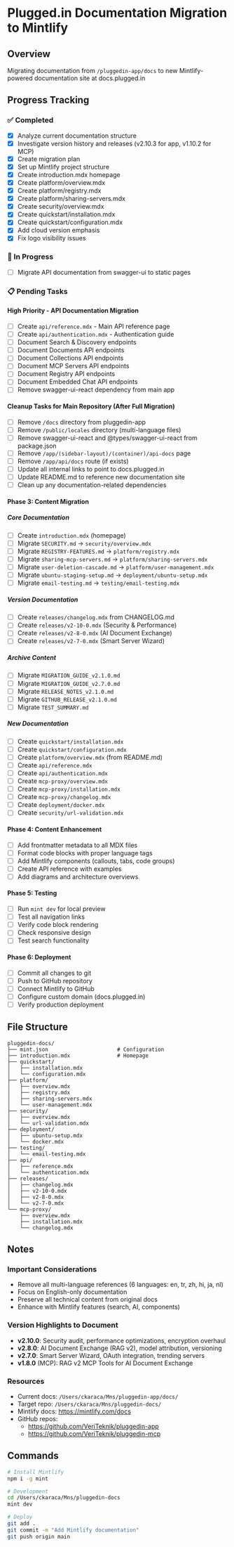 # Plugged.in Documentation Migration to Mintlify

## Overview
Migrating documentation from `/pluggedin-app/docs` to new Mintlify-powered documentation site at docs.plugged.in

## Progress Tracking

### ✅ Completed
- [x] Analyze current documentation structure
- [x] Investigate version history and releases (v2.10.3 for app, v1.10.2 for MCP)
- [x] Create migration plan
- [x] Set up Mintlify project structure
- [x] Create introduction.mdx homepage
- [x] Create platform/overview.mdx
- [x] Create platform/registry.mdx
- [x] Create platform/sharing-servers.mdx
- [x] Create security/overview.mdx
- [x] Create quickstart/installation.mdx
- [x] Create quickstart/configuration.mdx
- [x] Add cloud version emphasis
- [x] Fix logo visibility issues

### 🚧 In Progress
- [ ] Migrate API documentation from swagger-ui to static pages

### 📋 Pending Tasks

#### High Priority - API Documentation Migration
- [ ] Create `api/reference.mdx` - Main API reference page
- [ ] Create `api/authentication.mdx` - Authentication guide
- [ ] Document Search & Discovery endpoints
- [ ] Document Documents API endpoints
- [ ] Document Collections API endpoints
- [ ] Document MCP Servers API endpoints
- [ ] Document Registry API endpoints
- [ ] Document Embedded Chat API endpoints
- [ ] Remove swagger-ui-react dependency from main app

#### Cleanup Tasks for Main Repository (After Full Migration)
- [ ] Remove `/docs` directory from pluggedin-app
- [ ] Remove `/public/locales` directory (multi-language files)
- [ ] Remove swagger-ui-react and @types/swagger-ui-react from package.json
- [ ] Remove `/app/(sidebar-layout)/(container)/api-docs` page
- [ ] Remove `/app/api/docs` route (if exists)
- [ ] Update all internal links to point to docs.plugged.in
- [ ] Update README.md to reference new documentation site
- [ ] Clean up any documentation-related dependencies

#### Phase 3: Content Migration

##### Core Documentation
- [ ] Create `introduction.mdx` (homepage)
- [ ] Migrate `SECURITY.md` → `security/overview.mdx`
- [ ] Migrate `REGISTRY-FEATURES.md` → `platform/registry.mdx`
- [ ] Migrate `sharing-mcp-servers.md` → `platform/sharing-servers.mdx`
- [ ] Migrate `user-deletion-cascade.md` → `platform/user-management.mdx`
- [ ] Migrate `ubuntu-staging-setup.md` → `deployment/ubuntu-setup.mdx`
- [ ] Migrate `email-testing.md` → `testing/email-testing.mdx`

##### Version Documentation
- [ ] Create `releases/changelog.mdx` from CHANGELOG.md
- [ ] Create `releases/v2-10-0.mdx` (Security & Performance)
- [ ] Create `releases/v2-8-0.mdx` (AI Document Exchange)
- [ ] Create `releases/v2-7-0.mdx` (Smart Server Wizard)

##### Archive Content
- [ ] Migrate `MIGRATION_GUIDE_v2.1.0.md`
- [ ] Migrate `MIGRATION_GUIDE_v2.7.0.md`
- [ ] Migrate `RELEASE_NOTES_v2.1.0.md`
- [ ] Migrate `GITHUB_RELEASE_v2.1.0.md`
- [ ] Migrate `TEST_SUMMARY.md`

##### New Documentation
- [ ] Create `quickstart/installation.mdx`
- [ ] Create `quickstart/configuration.mdx`
- [ ] Create `platform/overview.mdx` (from README.md)
- [ ] Create `api/reference.mdx`
- [ ] Create `api/authentication.mdx`
- [ ] Create `mcp-proxy/overview.mdx`
- [ ] Create `mcp-proxy/installation.mdx`
- [ ] Create `mcp-proxy/changelog.mdx`
- [ ] Create `deployment/docker.mdx`
- [ ] Create `security/url-validation.mdx`

#### Phase 4: Content Enhancement
- [ ] Add frontmatter metadata to all MDX files
- [ ] Format code blocks with proper language tags
- [ ] Add Mintlify components (callouts, tabs, code groups)
- [ ] Create API reference with examples
- [ ] Add diagrams and architecture overviews

#### Phase 5: Testing
- [ ] Run `mint dev` for local preview
- [ ] Test all navigation links
- [ ] Verify code block rendering
- [ ] Check responsive design
- [ ] Test search functionality

#### Phase 6: Deployment
- [ ] Commit all changes to git
- [ ] Push to GitHub repository
- [ ] Connect Mintlify to GitHub
- [ ] Configure custom domain (docs.plugged.in)
- [ ] Verify production deployment

## File Structure

```
pluggedin-docs/
├── mint.json                      # Configuration
├── introduction.mdx               # Homepage
├── quickstart/
│   ├── installation.mdx
│   └── configuration.mdx
├── platform/
│   ├── overview.mdx
│   ├── registry.mdx
│   ├── sharing-servers.mdx
│   └── user-management.mdx
├── security/
│   ├── overview.mdx
│   └── url-validation.mdx
├── deployment/
│   ├── ubuntu-setup.mdx
│   └── docker.mdx
├── testing/
│   └── email-testing.mdx
├── api/
│   ├── reference.mdx
│   └── authentication.mdx
├── releases/
│   ├── changelog.mdx
│   ├── v2-10-0.mdx
│   ├── v2-8-0.mdx
│   └── v2-7-0.mdx
└── mcp-proxy/
    ├── overview.mdx
    ├── installation.mdx
    └── changelog.mdx
```

## Notes

### Important Considerations
- Remove all multi-language references (6 languages: en, tr, zh, hi, ja, nl)
- Focus on English-only documentation
- Preserve all technical content from original docs
- Enhance with Mintlify features (search, AI, components)

### Version Highlights to Document
- **v2.10.0**: Security audit, performance optimizations, encryption overhaul
- **v2.8.0**: AI Document Exchange (RAG v2), model attribution, versioning
- **v2.7.0**: Smart Server Wizard, OAuth integration, trending servers
- **v1.8.0** (MCP): RAG v2 MCP Tools for AI Document Exchange

### Resources
- Current docs: `/Users/ckaraca/Mns/pluggedin-app/docs/`
- Target repo: `/Users/ckaraca/Mns/pluggedin-docs/`
- Mintlify docs: https://mintlify.com/docs
- GitHub repos:
  - https://github.com/VeriTeknik/pluggedin-app
  - https://github.com/VeriTeknik/pluggedin-mcp

## Commands

```bash
# Install Mintlify
npm i -g mint

# Development
cd /Users/ckaraca/Mns/pluggedin-docs
mint dev

# Deploy
git add .
git commit -m "Add Mintlify documentation"
git push origin main
```